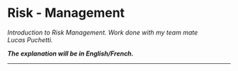 # Risk - Management 
_Introduction to Risk Management. Work done with my team mate Lucas Puchetti._

___The explanation will be in English/French.___

---
